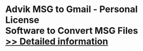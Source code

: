 # Advik MSG to Gmail - Personal License<br />Software to Convert MSG Files<br />[>> Detailed information](https://secure.shareit.com/shareit/product.html?productid=300806626&affiliateid=200057808)